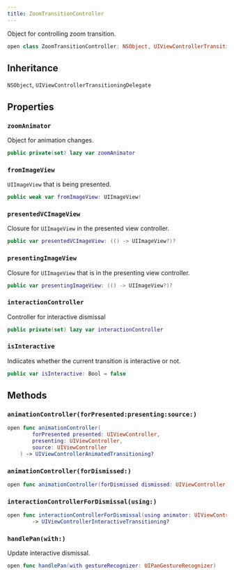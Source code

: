 ```yaml
---
title: ZoomTransitionController
---
```


Object for controlling zoom transition.

``` swift
open class ZoomTransitionController: NSObject, UIViewControllerTransitioningDelegate 
```

## Inheritance

`NSObject`, `UIViewControllerTransitioningDelegate`

## Properties

### `zoomAnimator`

Object for animation changes.

``` swift
public private(set) lazy var zoomAnimator 
```

### `fromImageView`

`UIImageView` that is being presented.

``` swift
public weak var fromImageView: UIImageView!
```

### `presentedVCImageView`

Closure for `UIImageView` in the presented view controller.

``` swift
public var presentedVCImageView: (() -> UIImageView?)?
```

### `presentingImageView`

Closure for `UIImageView` that is in the presenting view controller.

``` swift
public var presentingImageView: (() -> UIImageView?)?
```

### `interactionController`

Controller for interactive dismissal

``` swift
public private(set) lazy var interactionController 
```

### `isInteractive`

Indiicates whether the current transition is interactive or not.

``` swift
public var isInteractive: Bool = false
```

## Methods

### `animationController(forPresented:presenting:source:)`

``` swift
open func animationController(
        forPresented presented: UIViewController,
        presenting: UIViewController,
        source: UIViewController
    ) -> UIViewControllerAnimatedTransitioning? 
```

### `animationController(forDismissed:)`

``` swift
open func animationController(forDismissed dismissed: UIViewController) -> UIViewControllerAnimatedTransitioning? 
```

### `interactionControllerForDismissal(using:)`

``` swift
open func interactionControllerForDismissal(using animator: UIViewControllerAnimatedTransitioning)
        -> UIViewControllerInteractiveTransitioning? 
```

### `handlePan(with:)`

Update interactive dismissal.

``` swift
open func handlePan(with gestureRecognizer: UIPanGestureRecognizer) 
```
